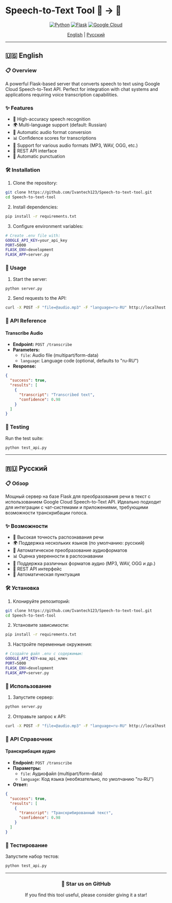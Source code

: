 # Speech-to-Text Tool 🎤 → 📝

<div align="center">

[![Python](https://img.shields.io/badge/Python-3.8%2B-blue)](https://www.python.org/)
[![Flask](https://img.shields.io/badge/Flask-3.0.2-green)](https://flask.palletsprojects.com/)
[![Google Cloud](https://img.shields.io/badge/Google%20Cloud-Speech--to--Text-orange)](https://cloud.google.com/speech-to-text)

[English](#english) | [Русский](#русский)

</div>

---

<a name="english"></a>
## 🇺🇸 English

### 📋 Overview
A powerful Flask-based server that converts speech to text using Google Cloud Speech-to-Text API. Perfect for integration with chat systems and applications requiring voice transcription capabilities.

### ✨ Features
- 🎯 High-accuracy speech recognition
- 🌍 Multi-language support (default: Russian)
- 🔄 Automatic audio format conversion
- 📊 Confidence scores for transcriptions
- 🎵 Support for various audio formats (MP3, WAV, OGG, etc.)
- 🚀 REST API interface
- 📝 Automatic punctuation

### 🛠️ Installation

1. Clone the repository:
```bash
git clone https://github.com/Ivantech123/Speech-to-text-tool.git
cd Speech-to-text-tool
```

2. Install dependencies:
```bash
pip install -r requirements.txt
```

3. Configure environment variables:
```bash
# Create .env file with:
GOOGLE_API_KEY=your_api_key
PORT=5000
FLASK_ENV=development
FLASK_APP=server.py
```

### 🚀 Usage

1. Start the server:
```bash
python server.py
```

2. Send requests to the API:
```bash
curl -X POST -F "file=@audio.mp3" -F "language=ru-RU" http://localhost:5000/transcribe
```

### 📡 API Reference

#### Transcribe Audio
- **Endpoint:** `POST /transcribe`
- **Parameters:**
  - `file`: Audio file (multipart/form-data)
  - `language`: Language code (optional, defaults to "ru-RU")
- **Response:**
```json
{
  "success": true,
  "results": [
    {
      "transcript": "Transcribed text",
      "confidence": 0.98
    }
  ]
}
```

### 🧪 Testing
Run the test suite:
```bash
python test_api.py
```

---

<a name="русский"></a>
## 🇷🇺 Русский

### 📋 Обзор
Мощный сервер на базе Flask для преобразования речи в текст с использованием Google Cloud Speech-to-Text API. Идеально подходит для интеграции с чат-системами и приложениями, требующими возможности транскрибации голоса.

### ✨ Возможности
- 🎯 Высокая точность распознавания речи
- 🌍 Поддержка нескольких языков (по умолчанию: русский)
- 🔄 Автоматическое преобразование аудиоформатов
- 📊 Оценка уверенности в распознавании
- 🎵 Поддержка различных форматов аудио (MP3, WAV, OGG и др.)
- 🚀 REST API интерфейс
- 📝 Автоматическая пунктуация

### 🛠️ Установка

1. Клонируйте репозиторий:
```bash
git clone https://github.com/Ivantech123/Speech-to-text-tool.git
cd Speech-to-text-tool
```

2. Установите зависимости:
```bash
pip install -r requirements.txt
```

3. Настройте переменные окружения:
```bash
# Создайте файл .env с содержимым:
GOOGLE_API_KEY=ваш_api_ключ
PORT=5000
FLASK_ENV=development
FLASK_APP=server.py
```

### 🚀 Использование

1. Запустите сервер:
```bash
python server.py
```

2. Отправьте запрос к API:
```bash
curl -X POST -F "file=@audio.mp3" -F "language=ru-RU" http://localhost:5000/transcribe
```

### 📡 API Справочник

#### Транскрибация аудио
- **Endpoint:** `POST /transcribe`
- **Параметры:**
  - `file`: Аудиофайл (multipart/form-data)
  - `language`: Код языка (необязательно, по умолчанию "ru-RU")
- **Ответ:**
```json
{
  "success": true,
  "results": [
    {
      "transcript": "Транскрибированный текст",
      "confidence": 0.98
    }
  ]
}
```

### 🧪 Тестирование
Запустите набор тестов:
```bash
python test_api.py
```

---

<div align="center">

### 🌟 Star us on GitHub
If you find this tool useful, please consider giving it a star!

</div>
